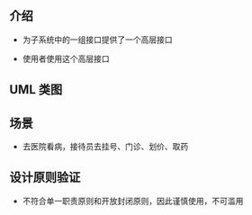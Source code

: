## 介绍

- 为子系统中的一组接口提供了一个高层接口

- 使用者使用这个高层接口

## UML 类图



## 场景

- 去医院看病，接待员去挂号、门诊、划价、取药

## 设计原则验证

- 不符合单一职责原则和开放封闭原则，因此谨慎使用，不可滥用